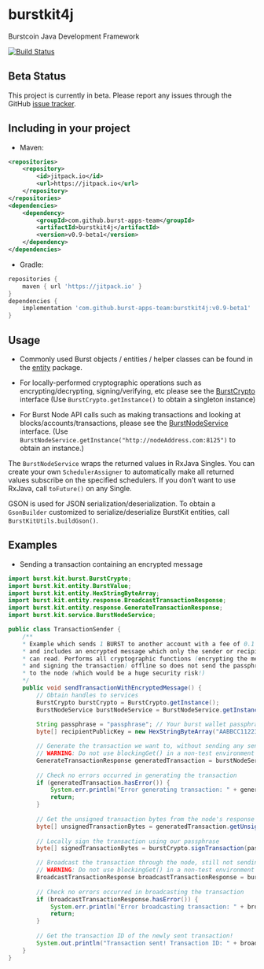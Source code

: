 # burstkit4j

Burstcoin Java Development Framework

[![Build Status](https://travis-ci.com/harry1453/burstkit4j.svg?token=YRshfVv1szv21KJ3KRSM&branch=master)](https://travis-ci.com/harry1453/burstkit4j)

## Beta Status

This project is currently in beta. Please report any issues through the GitHub [issue tracker](https://github.com/burst-apps-team/burstkit4j/issues).

## Including in your project

* Maven:

```xml
<repositories>
	<repository>
	    <id>jitpack.io</id>
	    <url>https://jitpack.io</url>
	</repository>
</repositories>
<dependencies>
    <dependency>
	    <groupId>com.github.burst-apps-team</groupId>
	    <artifactId>burstkit4j</artifactId>
	    <version>v0.9-beta1</version>
	</dependency>
</dependencies>
```

* Gradle:

```gradle
repositories {
	maven { url 'https://jitpack.io' }
}
dependencies {
	implementation 'com.github.burst-apps-team:burstkit4j:v0.9-beta1'
}
```

## Usage

* Commonly used Burst objects / entities / helper classes can be found in the [entity](burstKit/src/main/java/burst/kit/entity) package.

* For locally-performed cryptographic operations such as encrypting/decrypting, signing/verifying, etc please see the [BurstCrypto](burstKit/src/main/java/burst/kit/burst/BurstCrypto.java) interface (Use `BurstCrypto.getInstance()` to obtain a singleton instance)

* For Burst Node API calls such as making transactions and looking at blocks/accounts/transactions, please see the [BurstNodeService](burstKit/src/main/java/burst/kit/service/BurstNodeService.java) interface. (Use `BurstNodeService.getInstance("http://nodeAddress.com:8125")` to obtain an instance.)

The `BurstNodeService` wraps the returned values in RxJava Singles. You can create your own `SchedulerAssigner` to automatically make all returned values subscribe on the specified schedulers. If you don't want to use RxJava, call `toFuture()` on any Single.

GSON is used for JSON serialization/deserialization. To obtain a `GsonBuilder` customized to serialize/deserialize BurstKit entities, call `BurstKitUtils.buildGson()`.

## Examples

* Sending a transaction containing an encrypted message

```java
import burst.kit.burst.BurstCrypto;
import burst.kit.entity.BurstValue;
import burst.kit.entity.HexStringByteArray;
import burst.kit.entity.response.BroadcastTransactionResponse;
import burst.kit.entity.response.GenerateTransactionResponse;
import burst.kit.service.BurstNodeService;

public class TransactionSender {
    /**
    * Example which sends 1 BURST to another account with a fee of 0.1 BURST
    * and includes an encrypted message which only the sender or recipient
    * can read. Performs all cryptographic functions (encrypting the message
    * and signing the transaction) offline so does not send the passphrase
    * to the node (which would be a huge security risk!)
    */
    public void sendTransactionWithEncryptedMessage() {
        // Obtain handles to services
        BurstCrypto burstCrypto = BurstCrypto.getInstance();
        BurstNodeService burstNodeService = BurstNodeService.getInstance("https://wallet.dev.burst-test.net");
        
        String passphrase = "passphrase"; // Your burst wallet passphrase
        byte[] recipientPublicKey = new HexStringByteArray("AABBCC112233").getBytes(); // Recipient public key

        // Generate the transaction we want to, without sending any sensitive information to the node
        // WARNING: Do not use blockingGet() in a non-test environment as it blocks the current thread until a response is received or the request times out.
        GenerateTransactionResponse generatedTransaction = burstNodeService.generateTransactionWithEncryptedMessage(burstCrypto.getBurstAddressFromPublic(recipientPublicKey), burstCrypto.getPublicKey(passphrase), BurstValue.fromBurst(1), BurstValue.fromBurst(0.1), 1440, burstCrypto.encryptTextMessage("Sent from burstkit4j!", passphrase, recipientPublicKey)).blockingGet();
        
        // Check no errors occurred in generating the transaction
        if (generatedTransaction.hasError()) {
            System.err.println("Error generating transaction: " + generatedTransaction.getErrorDescription());
            return;
        }
        
        // Get the unsigned transaction bytes from the node's response
        byte[] unsignedTransactionBytes = generatedTransaction.getUnsignedTransactionBytes().getBytes();
        
        // Locally sign the transaction using our passphrase
        byte[] signedTransactionBytes = burstCrypto.signTransaction(passphrase, unsignedTransactionBytes);

        // Broadcast the transaction through the node, still not sending it any sensitive information
        // WARNING: Do not use blockingGet() in a non-test environment as it blocks the current thread until a response is received or the request times out.
        BroadcastTransactionResponse broadcastTransactionResponse = burstNodeService.broadcastTransaction(signedTransactionBytes).blockingGet();
        
        // Check no errors occurred in broadcasting the transaction
        if (broadcastTransactionResponse.hasError()) {
            System.err.println("Error broadcasting transaction: " + broadcastTransactionResponse.getErrorDescription());
            return;
        }
        
        // Get the transaction ID of the newly sent transaction!
        System.out.println("Transaction sent! Transaction ID: " + broadcastTransactionResponse.getTransactionID().getID());
    }
}
``` 
